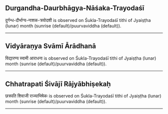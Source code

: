 ## Durgandha-Daurbhāgya-Nāśaka-Trayodaśī
दुर्गन्ध-दौर्भाग्य-नाशक-त्रयोदशी is observed on Śukla-Trayodaśī tithi of Jyaiṣṭha (lunar) month (sunrise (default)/puurvaviddha (default)).



---
## Vidyāraṇya Svāmī Ārādhanā
विद्यारण्य स्वामी आराधना is observed on Śukla-Trayodaśī tithi of Jyaiṣṭha (lunar) month (sunrise (default)/puurvaviddha (default)).



---
## Chhatrapati Śivājī Rājyābhiṣekaḥ
छत्रपति शिवाजी राज्याभिषेकः is observed on Śukla-Trayodaśī tithi of Jyaiṣṭha (lunar) month (sunrise (default)/puurvaviddha (default)).



---

